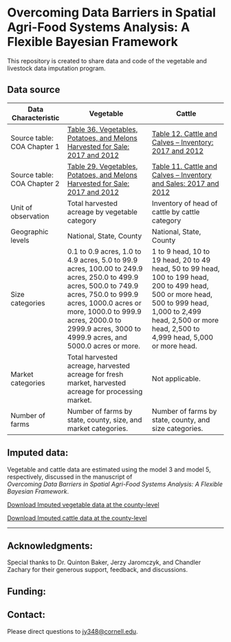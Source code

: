 # Overcoming Data Barriers in Spatial Agri-Food Systems Analysis: A Flexible Bayesian Framework

This repository is created to share data and code of the vegetable and livestock data imputation program. 

## Data source

| Data   Characteristic         | Vegetable                                                                                                                                                                                                                                                                    | Cattle                                                                                                                                                                                                                 |
|-------------------------------|------------------------------------------------------------------------------------------------------------------------------------------------------------------------------------------------------------------------------------------------------------------------------|------------------------------------------------------------------------------------------------------------------------------------------------------------------------------------------------------------------------|
| Source   table: COA Chapter 1 | [Table 36. Vegetables,   Potatoes, and Melons Harvested for Sale: 2017 and 2012](https://www.nass.usda.gov/Publications/AgCensus/2017/Full_Report/Volume_1,_Chapter_1_US/st99_1_0036_0036.pdf)                                                                                                                                                                                            | [Table 12. Cattle and Calves –   Inventory: 2017 and 2012](https://www.nass.usda.gov/Publications/AgCensus/2017/Full_Report/Volume_1,_Chapter_1_US/st99_1_0011_0012.pdf)                                                                                                                                                            |
| Source   table: COA Chapter 2 | [Table 29. Vegetables,   Potatoes, and Melons Harvested for Sale: 2017 and 2012](https://www.nass.usda.gov/Publications/AgCensus/2017/Full_Report/Volume_1,_Chapter_2_US_State_Level/st99_2_0029_0029.pdf)                                                                                                                                                                                            | [Table 11. Cattle and Calves –   Inventory and Sales: 2017 and 2012](https://www.nass.usda.gov/Publications/AgCensus/2017/Full_Report/Volume_1,_Chapter_1_US/st99_1_0011_0012.pdf)                                                                                                                                                  |
| Unit of   observation         | Total harvested acreage by   vegetable category                                                                                                                                                                                                                              | Inventory of head of cattle by   cattle category                                                                                                                                                                       |
| Geographic levels             | National, State, County                                                                                                                                                                                                                                                      | National, State, County                                                                                                                                                                                                |
| Size categories               |  0.1 to 0.9 acres, 1.0 to 4.9 acres, 5.0 to   99.9 acres, 100.00 to 249.9 acres, 250.0 to 499.9 acres, 500.0 to 749.9   acres, 750.0 to 999.9 acres, 1000.0 acres or more, 1000.0 to 999.9 acres,   2000.0 to 2999.9 acres, 3000 to 4999.9 acres, and 5000.0 acres or more.  | 1 to 9 head, 10 to 19 head, 20   to 49 head, 50 to 99 head, 100 to 199 head, 200 to 499 head, 500 or more   head, 500 to 999 head, 1,000 to 2,499 head, 2,500 or more head, 2,500 to   4,999 head, 5,000 or more head. |
| Market categories             | Total harvested acreage,   harvested acreage for fresh market, harvested acreage for processing   market.                                                                                                                                                                    | Not applicable.                                                                                                                                                                                                        |
| Number of farms               | Number of farms by state,   county, size, and market categories.                                                                                                                                                                                                             | Number of farms by state,   county, and size categories.                                                                                                                                                               |

## Imputed data:

Vegetable and cattle data are estimated using the model 3 and model 5, respectively, discussed in the manuscript of  
*Overcoming Data Barriers in Spatial Agri-Food Systems Analysis: A Flexible Bayesian Framework*. 


[Download Imputed vegetable data at the county-level](https://github.com/fedscornell/DataImputation/blob/main/Data/vegetables_enhanced.txt?raw=true)

[Download Imputed cattle data at the county-level](https://github.com/fedscornell/DataImputation/blob/main/Data/Cattle_enhanced.txt)

----------------------------------------------------------------------------------------------
## Acknowledgments:  
Special thanks to Dr. Quinton Baker, Jerzy Jaromczyk, and Chandler Zachary for their generous support, feedback, and  discussions. 


## Funding: 


## Contact:
Please direct questions to jy348@cornell.edu.  

